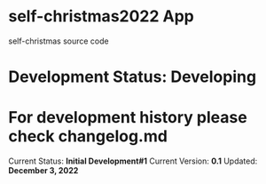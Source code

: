 # self-christmas2022 App

self-christmas source code

# Development Status: **Developing**

# For development history please check changelog.md

Current Status: **Initial Development#1**
Current Version: **0.1**
Updated: **December 3, 2022**

